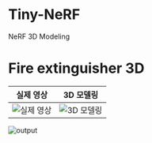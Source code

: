 # Tiny-NeRF
NeRF 3D Modeling

# Fire extinguisher 3D

| 실제 영상 | 3D 모델링 |
|:---------:|:---------:|
| ![실제 영상](https://github.com/youngbin03/Tiny-NeRF/assets/87307678/ba63e405-bca1-41ff-8b84-a7d0d98e9277) | ![3D 모델링](https://github.com/youngbin03/Tiny-NeRF/assets/87307678/f6bfcfae-ec58-49d5-b4d8-17fce4ba57c1) |



![output](https://github.com/youngbin03/Tiny-NeRF/assets/87307678/61c17c23-23b8-4fcd-8674-7904af7d8927)
